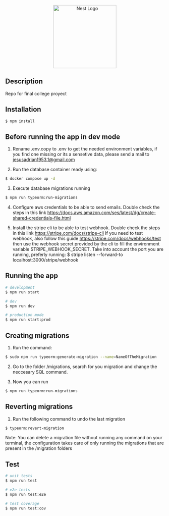 <p align="center">
  <a href="http://nestjs.com/" target="blank"><img src="https://nestjs.com/img/logo-small.svg" width="200" alt="Nest Logo" /></a>
</p>

## Description

Repo for final college proyect

## Installation

```bash
$ npm install
```

## Before running the app in dev mode

1. Rename .env.copy to .env to get the needed environment variables, if you find one missing or its a sensetive data, please send a mail to jesusadrian1953.1@gmail.com

2. Run the database container ready using:

```bash
$ docker compose up -d
```

3. Execute database migrations running

```bash
$ npm run typeorm:run-migrations
```

4. Configure aws credentials to be able to send emails. Double check the steps in this link https://docs.aws.amazon.com/ses/latest/dg/create-shared-credentials-file.html

5. Install the stripe cli to be able to test webhook. Double check the steps in this link https://stripe.com/docs/stripe-cli
   If you need to test webhook, also follow this guide https://stripe.com/docs/webhooks/test then use the webhook secret provided by the cli to fill the environment variable STRIPE_WEBHOOK_SECRET. Take into account the port you are running, preferly running:
   $ stripe listen --forward-to localhost:3000/stripe/webhook

## Running the app

```bash
# development
$ npm run start

# dev
$ npm run dev

# production mode
$ npm run start:prod
```

## Creating migrations

1. Run the command:

```bash
$ sudo npm run typeorm:generate-migration --name=NameOfTheMigration
```

2. Go to the folder /migrations, search for you migration and change the neccesary SQL command.

3. Now you can run

```bash
$ npm run typeorm:run-migrations
```

## Reverting migrations

1. Run the following command to undo the last migration

```bash
$ typeorm:revert-migration
```

Note: You can delete a migration file without running any command on your terminal, the configuration takes care of only running the migrations that are present in the /migration folders

## Test

```bash
# unit tests
$ npm run test

# e2e tests
$ npm run test:e2e

# test coverage
$ npm run test:cov
```
